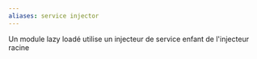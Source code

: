 ```yaml
---
aliases: service injector
---
```


Un module lazy loadé utilise un injecteur de service
enfant de l'injecteur racine